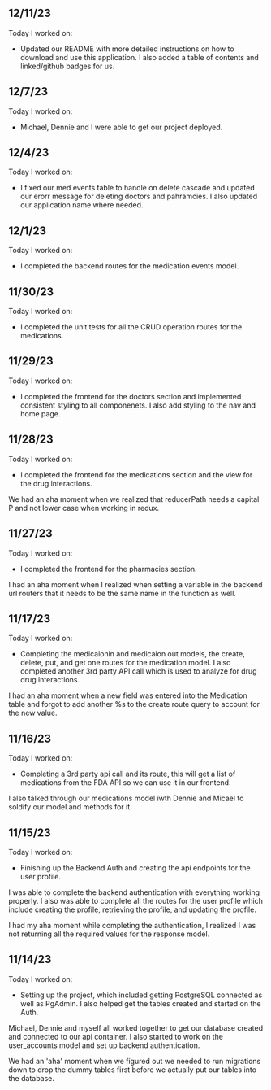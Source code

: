 ## 12/11/23

Today I worked on:

- Updated our README with more detailed instructions on how to download and use this application. I also added a table of contents and linked/github badges for us.

## 12/7/23

Today I worked on:

- Michael, Dennie and I were able to get our project deployed.

## 12/4/23

Today I worked on:

- I fixed our med events table to handle on delete cascade and updated our erorr message for deleting doctors and pahramcies. I also updated our application name where needed.

## 12/1/23

Today I worked on:

- I completed the backend routes for the medication events model.

## 11/30/23

Today I worked on:

- I completed the unit tests for all the CRUD operation routes for the medications.

## 11/29/23

Today I worked on:

- I completed the frontend for the doctors section and implemented consistent styling to all componenets. I also add styling to the nav and home page.

## 11/28/23

Today I worked on:

- I completed the frontend for the medications section and the view for the drug interactions.

We had an aha moment when we realized that reducerPath needs a capital P and not lower case when working in redux.

## 11/27/23

Today I worked on:

- I completed the frontend for the pharmacies section.

I had an aha moment when I realized when setting a variable in the backend url routers that it needs to be the same name in the function as well.

## 11/17/23

Today I worked on:

- Completing the medicaionin and medicaion out models, the create, delete, put, and get one routes for the medication model. I also completed another 3rd party API call which is used to analyze for drug drug interactions.

I had an aha moment when a new field was entered into the Medication table and forgot to add another %s to the create route query to account for the new value.

## 11/16/23

Today I worked on:

- Completing a 3rd party api call and its route, this will get a list of medications from the FDA API so we can use it in our frontend.

I also talked through our medications model iwth Dennie and Micael to soldify our model and methods for it.

## 11/15/23

Today I worked on:

- Finishing up the Backend Auth and creating the api endpoints for the user profile.

I was able to complete the backend authentication with everything working properly. I also was able to complete all the routes for the user profile which include creating the profile, retrieving the profile, and updating the profile.

I had my aha moment while completing the authentication, I realized I was not returning all the required values for the response model.

## 11/14/23

Today I worked on:

- Setting up the project, which included getting PostgreSQL connected as well as PgAdmin. I also helped get the tables created and started on the Auth.

Michael, Dennie and myself all worked together to get our database created and connected to our api container. I also started to work on the user_accounts model and set up backend authentication.

We had an 'aha' moment when we figured out we needed to run migrations down to drop the dummy tables first before we actually put our tables into the database.
